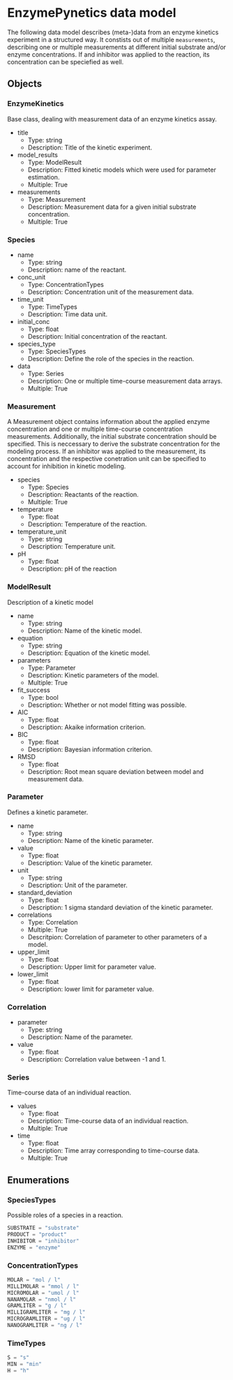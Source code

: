 # EnzymePynetics data model

The following data model describes (meta-)data from an enzyme kinetics experiment in a structured way. It constists out of multiple ```measurements```, describing one or multiple measurements at different initial substrate and/or enzyme concentrations. If and inhibitor was applied to the reaction, its concentration can be speciefied as well.

## Objects

### EnzymeKinetics

Base class, dealing with measurement data of an enzyme kinetics assay.

- title
  - Type: string
  - Description: Title of the kinetic experiment.
- model_results
  - Type: ModelResult
  - Description: Fitted kinetic models which were used for parameter estimation.
  - Multiple: True
- measurements
  - Type: Measurement
  - Description: Measurement data for a given initial substrate concentration.
  - Multiple: True

### Species

- name
  - Type: string
  - Description: name of the reactant.
- conc_unit
  - Type: ConcentrationTypes
  - Description: Concentration unit of the measurement data.
- time_unit
  - Type: TimeTypes
  - Description: Time data unit.
- initial_conc
  - Type: float
  - Description: Initial concentration of the reactant.
- species_type
  - Type: SpeciesTypes
  - Description: Define the role of the species in the reaction.
- data
  - Type: Series
  - Description: One or multiple time-course measurement data arrays.
  - Multiple: True

### Measurement

A Measurement object contains information about the applied enzyme concentration and one or multiple time-course concentration measurements. Additionally, the initial substrate concentration should be specified. This is neccessary to derive the substrate concentration for the modeling process. If an inhibitor was applied to the measurement, its concentration and the respective conetration unit can be specified to account for inhibition in kinetic modeling.

- species
  - Type: Species
  - Description: Reactants of the reaction.
  - Multiple: True
- temperature
  - Type: float
  - Description: Temperature of the reaction.
- temperature_unit
  - Type: string
  - Description: Temperature unit.
- pH
  - Type: float
  - Description: pH of the reaction

### ModelResult

Description of a kinetic model

- name
  - Type: string
  - Description: Name of the kinetic model.
- equation
  - Type: string
  - Description: Equation of the kinetic model.
- parameters
  - Type: Parameter
  - Description: Kinetic parameters of the model.
  - Multiple: True
- fit_success
  - Type: bool
  - Description: Whether or not model fitting was possible.
- AIC
  - Type: float
  - Description: Akaike information criterion.
- BIC
  - Type: float
  - Description: Bayesian information criterion.
- RMSD
  - Type: float
  - Description: Root mean square deviation between model and measurement data.

### Parameter

Defines a kinetic parameter.

- name
  - Type: string
  - Description: Name of the kinetic parameter.
- value
  - Type: float
  - Description: Value of the kinetic parameter.
- unit
  - Type: string
  - Description: Unit of the parameter.
- standard_deviation
  - Type: float
  - Description: 1 sigma standard deviation of the kinetic parameter.
- correlations
  - Type: Correlation
  - Multiple: True
  - Descritpion: Correlation of parameter to other parameters of a model.
- upper_limit
  - Type: float
  - Description: Upper limit for parameter value.
- lower_limit
  - Type: float
  - Description: lower limit for parameter value.

### Correlation

- parameter
  - Type: string
  - Description: Name of the parameter.
- value
  - Type: float
  - Description: Correlation value between -1 and 1.

### Series

Time-course data of an individual reaction.

- values
  - Type: float
  - Description: Time-course data of an individual reaction.
  - Multiple: True
- time
  - Type: float
  - Description: Time array corresponding to time-course data.
  - Multiple: True

## Enumerations

### SpeciesTypes

Possible roles of a species in a reaction.

```python
SUBSTRATE = "substrate"
PRODUCT = "product"
INHIBITOR = "inhibitor"
ENZYME = "enzyme"
```

### ConcentrationTypes

```python
MOLAR = "mol / l"
MILLIMOLAR = "mmol / l"
MICROMOLAR = "umol / l"
NANAMOLAR = "nmol / l"
GRAMLITER = "g / l"
MILLIGRAMLITER = "mg / l"
MICROGRAMLITER = "ug / l"
NANOGRAMLITER = "ng / l"
```

### TimeTypes

```python
S = "s"
MIN = "min"
H = "h"
```
